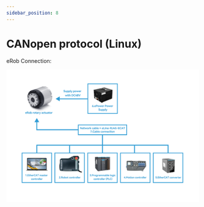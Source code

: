 ```yaml
---
sidebar_position: 8
---
```


# CANopen protocol (Linux)


<div class="hardware-main">
  <p>eRob Connection:</p>
  <a href="https://en.zeroerr.cn/products/accessories/developmentkit" target="_blank">
    <img src="/img/main.jpg" alt="main 1" />
  </a>
</div>